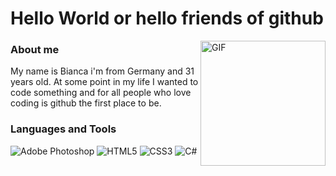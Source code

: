 # Hello World or hello friends of github

<img hight="300" width="200" alt="GIF" align="right" src="https://media1.tenor.com/m/K7pQXG1Mw4wAAAAC/hi-friend-hi.gif">

### About me
My name is Bianca i'm from Germany and 31 years old. At some point in my life I wanted to code something and for all people who love coding is github the first place to be.

### Languages and Tools 
![Adobe Photoshop](https://img.shields.io/badge/adobe%20photoshop-%2331A8FF.svg?style=for-the-badge&logo=adobe%20photoshop&logoColor=white)
![HTML5](https://img.shields.io/badge/html5-%23E34F26.svg?style=for-the-badge&logo=html5&logoColor=white)
![CSS3](https://img.shields.io/badge/css3-%231572B6.svg?style=for-the-badge&logo=css3&logoColor=white)
![C#](https://img.shields.io/badge/c%23-%23239120.svg?style=for-the-badge&logo=csharp&logoColor=white)
